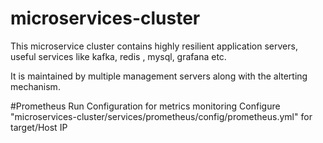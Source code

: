 # microservices-cluster

This microservice cluster contains highly resilient application servers, useful services like kafka, redis , mysql, grafana etc.

It is maintained by multiple management servers along with the alterting mechanism.    


#Prometheus Run Configuration for metrics monitoring
Configure "microservices-cluster/services/prometheus/config/prometheus.yml" for target/Host IP  
